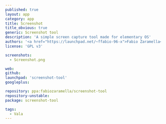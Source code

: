 ```yaml
---
published: true
layout: app
category: app
title: Screenshot
title_obvious: true
generic: Screenshot tool
description: 'A simple screen capture tool made for elementary OS'
authors: '<a href="https://launchpad.net/~ffabio-96-x">Fabio Zaramella</a>'
license: 'GPL v3'

screenshots:
  - Screenshot.png

web:
github:
launchpad: 'screenshot-tool'
googleplus:

repository: ppa:fabiozaramella/screenshot-tool 
repository-unstable:
package: screenshot-tool

tags:
  - Vala
---
```

